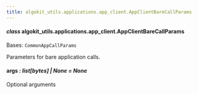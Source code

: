 ```yaml
---
title: algokit_utils.applications.app_client.AppClientBareCallParams
---
```


#### _class_ algokit_utils.applications.app_client.AppClientBareCallParams

Bases: `CommonAppCallParams`

Parameters for bare application calls.

#### args _: list[bytes] | None_ _= None_

Optional arguments
